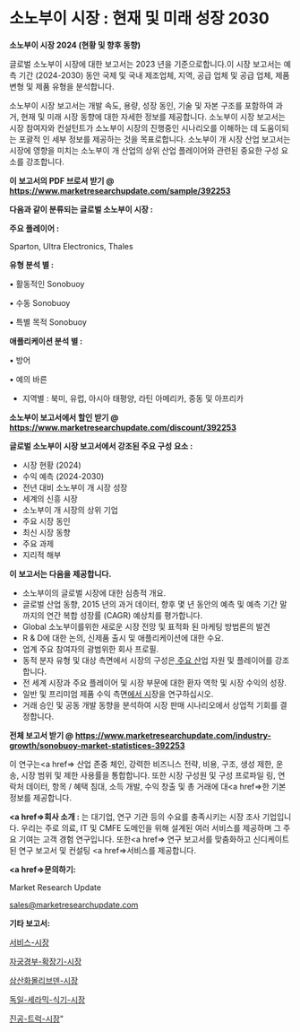 # 소노부이 시장 : 현재 및 미래 성장 2030

<strong>소노부이 시장 2024 (현황 및 향후 동향)</strong>

글로벌 소노부이 시장에 대한 보고서는 2023 년을 기준으로합니다.이 시장 보고서는 예측 기간 (2024-2030) 동안 국제 및 국내 제조업체, 지역, 공급 업체 및 공급 업체, 제품 변형 및 제품 유형을 분석합니다.

소노부이 시장 보고서는 개발 속도, 용량, 성장 동인, 기술 및 자본 구조를 포함하여 과거, 현재 및 미래 시장 동향에 대한 자세한 정보를 제공합니다. 소노부이 시장 보고서는 시장 참여자와 컨설턴트가 소노부이 시장의 진행중인 시나리오를 이해하는 데 도움이되는 포괄적 인 세부 정보를 제공하는 것을 목표로합니다. 소노부이 개 시장 산업 보고서는 시장에 영향을 미치는 소노부이 개 산업의 상위 산업 플레이어와 관련된 중요한 구성 요소를 강조합니다.



<strong>이 보고서의 PDF 브로셔 받기 @ <a href=https://www.marketresearchupdate.com/sample/392253>https://www.marketresearchupdate.com/sample/392253</a></strong>



<strong>다음과 같이 분류되는 글로벌 소노부이 시장 :</strong>



<strong>주요 플레이어 :</strong>

Sparton, Ultra Electronics, Thales



<strong>유형 분석 별 :</strong>

• 활동적인 Sonobuoy

• 수동 Sonobuoy

• 특별 목적 Sonobuoy



<strong>애플리케이션 분석 별 :</strong>

• 방어

• 예의 바른

<ul>
  <li>지역별 : 북미, 유럽, 아시아 태평양, 라틴 아메리카, 중동 및 아프리카</li>
</ul>


<strong>소노부이 보고서에서 할인 받기 @ <a href=https://www.marketresearchupdate.com/discount/392253>https://www.marketresearchupdate.com/discount/392253</a></strong>



<strong>글로벌 소노부이 시장 보고서에서 강조된 주요 구성 요소 :</strong>
<ul>
  <li>시장 현황 (2024)</li>
  <li>수익 예측 (2024-2030)</li>
  <li>전년 대비 소노부이 개 시장 성장</li>
  <li>세계의 신흥 시장</li>
  <li>소노부이 개 시장의 상위 기업</li>
  <li>주요 시장 동인</li>
  <li>최신 시장 동향</li>
  <li>주요 과제</li>
  <li>지리적 해부</li>
</ul>


<strong>이 보고서는 다음을 제공합니다.</strong>
<ul>
  <li>소노부이의 글로벌 시장에 대한 심층적 개요.</li>
  <li>글로벌 산업 동향, 2015 년의 과거 데이터, 향후 몇 년 동안의 예측 및 예측 기간 말까지의 연간 복합 성장률 (CAGR) 예상치를 평가합니다.</li>
  <li>Global 소노부이를위한 새로운 시장 전망 및 표적화 된 마케팅 방법론의 발견</li>
  <li>R &amp; D에 대한 논의, 신제품 출시 및 애플리케이션에 대한 수요.</li>
  <li>업계 주요 참여자의 광범위한 회사 프로필.</li>
  <li>동적 분자 유형 및 대상 측면에서 시장의 구성은<a href=> 주요 산</a>업 자원 및 플레이어를 강조합니다.</li>
  <li>전 세계 시장과 주요 플레이어 및 시장 부문에 대한 환자 역학 및 시장 수익의 성장.</li>
  <li>일반 및 프리미엄 제품 수익 측면<a href=>에서 시</a>장을 연구하십시오.</li>
  <li>거래 승인 및 공동 개발 동향을 분석하여 시장 판매 시나리오에서 상업적 기회를 결정합니다.</li>
</ul>



<strong>전체 보고서 받기 @ <a href=https://www.marketresearchupdate.com/industry-growth/sonobuoy-market-statistices-392253>https://www.marketresearchupdate.com/industry-growth/sonobuoy-market-statistices-392253</a></strong>

이 연구는<a href=> 산업 존중</a> 체인, 강력한 비즈니스 전략, 비용, 구조, 생성 제한, 운송, 시장 범위 및 제한 사용률을 통합합니다. 또한 시장 구성원 및 구성 프로파일 링, 연락처 데이터, 항목 / 혜택 침대, 소득 개발, 수익 창출 및 총 거래에 대<a href=>한 기본 </a>정보를 제공합니다.



<strong><a href=>회사 소</a>개 :</strong>
는 대기업, 연구 기관 등의 수요를 충족시키는 시장 조사 기업입니다. 우리는 주로 의료, IT 및 CMFE 도메인을 위해 설계된 여러 서비스를 제공하며 그 주요 기여는 고객 경험 연구입니다. 또한<a href=> 연구 보</a>고서를 맞춤화하고 신디케이트 된 연구 보고서 및 컨설팅 <a href=>서비스</a>를 제공합니다.



<strong><a href=>문의하기:</a></strong>

Market Research Update

sales@marketresearchupdate.com



<strong>기타 보고서:</strong>

<a href=https://www.linkedin.com/pulse/서비스-시장-동향-및-성장-전망-isdailynews/>서비스-시장</a>

<a href=https://www.linkedin.com/pulse/자궁경부-확장기-시장-규모-및-성장-2023-survey-savvy-insights-360-analysis-r2j3f/>자궁경부-확장기-시장</a>

<a href=https://www.linkedin.com/pulse/삼산화몰리브덴-시장-동향-및-성장-전망-isdailynews-3ottf/>삼산화몰리브덴-시장</a>

<a href=https://www.linkedin.com/pulse/독일-세라믹-식기-시장-세분화-연구-및-목표-고객2030년-consumer-connection-compendium-ana-kpfwf/>독일-세라믹-식기-시장</a>

<a href=https://www.linkedin.com/pulse/진공-트럭-시장-경쟁-분석-및-성장-잠재력-2029-analytics-avenue-adventures-24-ana-c1x7f/>진공-트럭-시장</a>"
